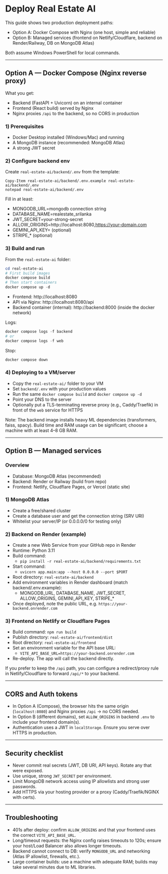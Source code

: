 # Deploy Real Estate AI

This guide shows two production deployment paths:

- Option A: Docker Compose with Nginx (one host, simple and reliable)
- Option B: Managed services (frontend on Netlify/Cloudflare, backend on Render/Railway, DB on MongoDB Atlas)

Both assume Windows PowerShell for local commands.

---

## Option A — Docker Compose (Nginx reverse proxy)

What you get:
- Backend (FastAPI + Uvicorn) on an internal container
- Frontend (React build) served by Nginx
- Nginx proxies `/api` to the backend, so no CORS in production

### 1) Prerequisites
- Docker Desktop installed (Windows/Mac) and running
- A MongoDB instance (recommended: MongoDB Atlas)
- A strong JWT secret

### 2) Configure backend env
Create `real-estate-ai/backend/.env` from the template:

```
Copy-Item real-estate-ai/backend/.env.example real-estate-ai/backend/.env
notepad real-estate-ai/backend/.env
```

Fill in at least:
- MONGODB_URL=mongodb connection string
- DATABASE_NAME=realestate_srilanka
- JWT_SECRET=your-strong-secret
- ALLOW_ORIGINS=http://localhost:8080,https://your-domain.com
- GEMINI_API_KEY= (optional)
- STRIPE_* (optional)

### 3) Build and run
From the `real-estate-ai` folder:

```powershell
cd real-estate-ai
# First build images
docker compose build
# Then start containers
docker compose up -d
```

- Frontend: http://localhost:8080
- API via Nginx: http://localhost:8080/api
- Backend container (internal): http://backend:8000 (inside the docker network)

Logs:
```powershell
docker compose logs -f backend
# or
docker compose logs -f web
```

Stop:
```powershell
docker compose down
```

### 4) Deploying to a VM/server
- Copy the `real-estate-ai/` folder to your VM
- Set `backend/.env` with your production values
- Run the same `docker compose build` and `docker compose up -d`
- Point your DNS to the server
- Optionally put a TLS-terminating reverse proxy (e.g., Caddy/Traefik) in front of the `web` service for HTTPS

Note: The backend image installs heavy ML dependencies (transformers, faiss, spacy). Build time and RAM usage can be significant; choose a machine with at least 4–8 GB RAM.

---

## Option B — Managed services

### Overview
- Database: MongoDB Atlas (recommended)
- Backend: Render or Railway (build from repo)
- Frontend: Netlify, Cloudflare Pages, or Vercel (static site)

### 1) MongoDB Atlas
- Create a free/shared cluster
- Create a database user and get the connection string (SRV URI)
- Whitelist your server/IP (or 0.0.0.0/0 for testing only)

### 2) Backend on Render (example)
- Create a new Web Service from your GitHub repo in Render
- Runtime: Python 3.11
- Build command:
  - `pip install -r real-estate-ai/backend/requirements.txt`
- Start command:
  - `uvicorn app.main:app --host 0.0.0.0 --port $PORT`
- Root directory: `real-estate-ai/backend`
- Add environment variables in Render dashboard (match backend/.env.example):
  - MONGODB_URL, DATABASE_NAME, JWT_SECRET, ALLOW_ORIGINS, GEMINI_API_KEY, STRIPE_*
- Once deployed, note the public URL, e.g. `https://your-backend.onrender.com`

### 3) Frontend on Netlify or Cloudflare Pages
- Build command: `npm run build`
- Publish directory: `real-estate-ai/frontend/dist`
- Root directory: `real-estate-ai/frontend`
- Set an environment variable for the API base URL:
  - `VITE_API_BASE_URL=https://your-backend.onrender.com`
- Re-deploy. The app will call the backend directly.

If you prefer to keep the `/api` path, you can configure a redirect/proxy rule in Netlify/Cloudflare to forward `/api/*` to your backend.

---

## CORS and Auth tokens
- In Option A (Compose), the browser hits the same origin (`localhost:8080`) and Nginx proxies `/api` → no CORS needed.
- In Option B (different domains), set `ALLOW_ORIGINS` in backend `.env` to include your frontend domain(s).
- Authentication uses a JWT in `localStorage`. Ensure you serve over HTTPS in production.

---

## Security checklist
- Never commit real secrets (JWT, DB URI, API keys). Rotate any that were exposed.
- Use unique, strong `JWT_SECRET` per environment.
- Limit MongoDB network access using IP allowlists and strong user passwords.
- Add HTTPS via your hosting provider or a proxy (Caddy/Traefik/NGINX with certs).

---

## Troubleshooting
- 401s after deploy: confirm `ALLOW_ORIGINS` and that your frontend uses the correct `VITE_API_BASE_URL`.
- Long/timeout requests: the Nginx config raises timeouts to 120s; ensure your host/Load Balancer also allows longer timeouts.
- Backend cannot connect to DB: verify `MONGODB_URL` and networking (Atlas IP allowlist, firewalls, etc.).
- Large container builds: use a machine with adequate RAM; builds may take several minutes due to ML libraries.

